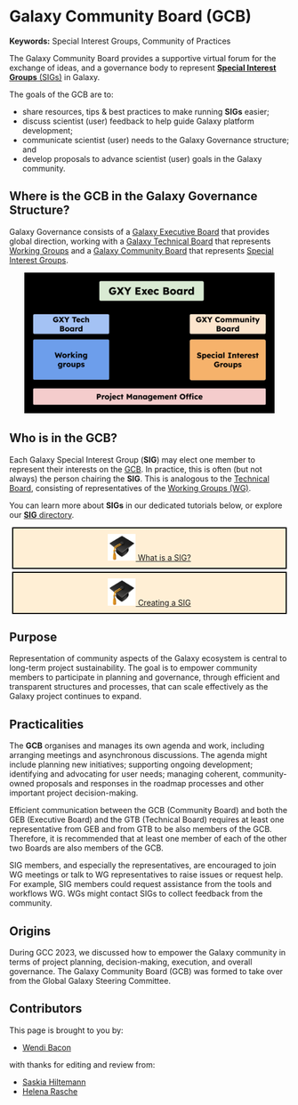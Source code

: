 # Galaxy Community Board (GCB)

<slot name="/community/governance/linkbox" />

**Keywords:** Special Interest Groups, Community of Practices

<!-- This is the text from this GTN snippet. One day, would be good to make one central location for this and embed it https://training.galaxyproject.org/training-material/topics/community/faqs/governance_gcb.html -->

The Galaxy Community Board provides a supportive virtual forum for the exchange of ideas, and a governance body to represent [**Special Interest Groups** (SIGs)](https://galaxyproject.org/community/sig/) in Galaxy.

The goals of the GCB are to:

 - share resources, tips & best practices to make running **SIGs** easier;
 - discuss scientist (user) feedback to help guide Galaxy platform development;
 - communicate scientist (user) needs to the Galaxy Governance structure; and
 - develop proposals to advance scientist (user) goals in the Galaxy community.

## Where is the GCB in the Galaxy Governance Structure?

<!-- This is the text from this GTN snippet. One day, would be good to make one central location for this and embed it https://training.galaxyproject.org/training-material/topics/community/faqs/governance_structure.html -->

Galaxy Governance consists of a [Galaxy Executive Board](https://galaxyproject.org/community/governance/geb/) that provides global direction, working with a [Galaxy Technical Board](https://galaxyproject.org/community/governance/gtb/) that represents [Working Groups](https://galaxyproject.org/community/wg/) and a [Galaxy Community Board](https://galaxyproject.org/community/governance/gcb/) that represents [Special Interest Groups](https://galaxyproject.org/community/sig/).

<p align="center">
<img src="structure.png" alt="Galaxy Executive Board is in a rectangle over top of two rectangles, the Galaxy Technical Board and Galaxy Community Board, which are themselves over top of Working Groups and Special Interest Groups, respectively. A Project Management Office rectangle spans the image across the bottom" style="width:450px">
</p>

## Who is in the GCB?
Each Galaxy Special Interest Group (**SIG**) may elect one member to represent their interests on the [GCB](/community/governance/gcb/). In practice, this is often (but not always) the person chairing the **SIG**.
This is analogous to the [Technical Board](/community/governance/gtb/), consisting of representatives of the [Working Groups (WG)](/community/wg).

You can learn more about **SIGs** in our dedicated tutorials below, or explore our [**SIG** directory](/community/sig).

<div style="text-align: center;">
  <div class="row">
    <div class="col-md-6">
      <div class="row">
        <div style="border: 2px solid black; padding: 10px; margin: 5px;background-color: papayawhip">
          <a href="https://training.galaxyproject.org/training-material/topics/community/tutorials/sig_define/tutorial.html">
          <img src="gtn_hat.png" alt="GTN Hat" width="50">
          What is a SIG?
          </a>
        </div>
        <div style="border: 2px solid black; padding: 10px; margin: 5px;background-color: papayawhip">
          <a href="https://training.galaxyproject.org/training-material/topics/community/tutorials/sig_create/tutorial.html">
          <img src="gtn_hat.png" alt="GTN Hat" width="50">
          Creating a SIG
          </a>
        </div>
      </div>
    </div>
  </div>
</div>

## Purpose

Representation of community aspects of the Galaxy ecosystem is central to long-term project sustainability. The goal is to empower community members
to participate in planning and governance, through efficient and transparent structures and processes, that can scale effectively as the Galaxy project continues to expand.

## Practicalities

The **GCB** organises and manages its own agenda and work, including arranging meetings and asynchronous discussions. The agenda might include planning new initiatives; supporting ongoing development; identifying and advocating for user needs; managing coherent, community-owned proposals and responses in the roadmap
processes and other important project decision-making.

Efficient communication between the GCB (Community Board) and both the GEB (Executive Board) and the GTB (Technical Board) requires at least one representative
from GEB and from GTB to be also members of the GCB. Therefore, it is recommended that at least one member of each of the other two Boards are also members of the GCB.

SIG members, and especially the representatives, are encouraged to join WG meetings or talk to WG representatives to raise issues or request help.
For example, SIG members could request assistance from the tools and workflows WG. WGs might contact SIGs to collect feedback from the community.

## Origins

During GCC 2023, we discussed how to empower the Galaxy community in terms of project planning, decision-making, execution, and overall governance. The Galaxy Community Board (GCB) was formed to take over from the Global Galaxy Steering Committee.

## Contributors
This page is brought to you by:
- [Wendi Bacon](https://training.galaxyproject.org/training-material/hall-of-fame/nomadscientist/)

with thanks for editing and review from:

 - [Saskia Hiltemann](https://training.galaxyproject.org/training-material/hall-of-fame/shiltemann/)
 - [Helena Rasche](https://training.galaxyproject.org/training-material/hall-of-fame/hexylena/)